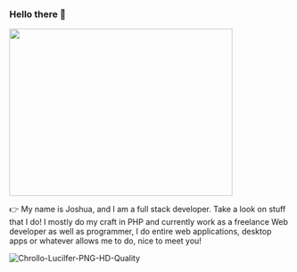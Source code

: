 ### Hello there 👋


<img src="![PngItem_5750540](https://user-images.githubusercontent.com/105678913/224467192-8da5f912-ef41-490b-9263-c29c5b03cf9f.png)" width="400" height="300">



👉 My name is Joshua, and I am a full stack developer. Take a look on stuff that I do! I mostly do my craft in PHP and currently work as a freelance Web developer as well as programmer, I do entire web applications, desktop apps or whatever allows me to do, nice to meet you!

![Chrollo-Lucilfer-PNG-HD-Quality](https://user-images.githubusercontent.com/105678913/224467218-b6dd4433-6fc2-4b2f-8699-8b84d4632bcc.png)

<!--
**anderson895/anderson895** is a ✨ _special_ ✨ repository because its `README.md` (this file) appears on your GitHub profile.

Here are some ideas to get you started:

- 🔭 I’m currently working on ...
- 🌱 I’m currently learning ...
- 👯 I’m looking to collaborate on ...
- 🤔 I’m looking for help with ...
- 💬 Ask me about ...
- 📫 How to reach me: ...
- 😄 Pronouns: ...
- ⚡ Fun fact: ...
-->

